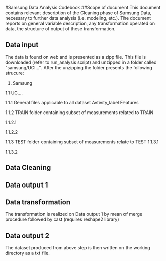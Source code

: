 #Samsung Data Analysis Codebook
##Scope of document
This document contains relevant description of the Cleaning phase of Samsung Data, necessary to further data analysis 
(i.e. modeling, etc.). The document reports on general variable description, any transformation operated on data, 
the structure of output of these transformation.
## Data input
The data is found on web and is presented as a zipp file. This file is downloaded (refer to run_analysis script)  and unzipped in a folder called "samsung/UCI...".
After the unzipping the folder presents the following strucure:

1. Samsung

1.1  UC....


1.1.1  General files applicable to all dataset 
Avtivity_label
Features

1.1.2 TRAIN folder containing subset of measurements related to TRAIN

1.1.2.1

1.1.2.2

1.1.3 TEST folder containing subset of measurements relate to TEST
1.1.3.1


1.1.3.2

## Data Cleaning
## Data output 1

## Data transformation
The transformation is realized on Data output 1 by mean of merge procedure followed by cast (requires reshape2 library)

## Data output 2
The dataset produced from above step is then written on the working directory as a txt file.
